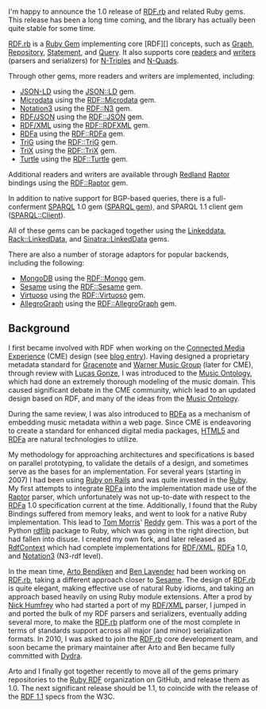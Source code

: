 I'm happy to announce the 1.0 release of [RDF.rb][] and related Ruby gems. This release has been a long time coming, and the library has actually been quite stable for some time.

[RDF.rb][] is a [Ruby Gem][] implementing core [RDF][] concepts, such as [Graph](http://rubydoc.info/github/ruby-rdf/rdf/RDF/Graph), [Repository](http://rubydoc.info/github/ruby-rdf/rdf/RDF/Repository), [Statement](http://rubydoc.info/github/ruby-rdf/rdf/RDF/Statement), and [Query](http://rubydoc.info/github/ruby-rdf/rdf/RDF/Query). It also supports core [readers](http://rubydoc.info/github/ruby-rdf/rdf/RDF/Reader) and [writers](http://rubydoc.info/github/ruby-rdf/rdf/RDF/Writer) (parsers and serializers) for [N-Triples][] and [N-Quads][].

Through other gems, more readers and writers are implemented, including:

* [JSON-LD][] using the [JSON::LD][] gem.
* [Microdata][] using the [RDF::Microdata][] gem.
* [Notation3][] using the [RDF::N3][] gem.
* [RDF/JSON][] using the [RDF::JSON][] gem.
* [RDF/XML][] using the [RDF::RDFXML][] gem.
* [RDFa][] using the [RDF::RDFa][] gem.
* [TriG][] using the [RDF::TriG][] gem.
* [TriX][] using the [RDF::TriX][] gem.
* [Turtle][] using the [RDF::Turtle][] gem.

Additional readers and writers are available through [Redland](http://librdf.org) [Raptor][] bindings using the [RDF::Raptor][] gem.

In addition to native support for BGP-based queries, there is a full-conferment [SPARQL][] 1.0 gem ([SPARQL gem][]), and SPARQL 1.1 client gem ([SPARQL::Client][]).

All of these gems can be packaged together using the [Linkeddata][], [Rack::LinkedData][], and [Sinatra::LinkedData][] gems.

There are also a number of storage adaptors for popular backends, including the following:

* [MongoDB](http://www.mongodb.org) using the [RDF::Mongo](https://github.com/ruby-rdf/rdf-mongo) gem.
* [Sesame][] using the [RDF::Sesame](https://github.com/ruby-rdf/rdf-sesame) gem.
* [Virtuoso](http://virtuoso.openlinksw.com/dataspace/dav/wiki/Main/VOSRDF) using the [RDF::Virtuoso](https://github.com/digibib/rdf-virtuoso) gem.
* [AllegroGraph](http://www.franz.com/agraph/allegrograph/) using the [RDF::AllegroGraph](https://github.com/ruby-rdf/rdf-agraph) gem.

## Background
I first became involved with RDF when working on the [Connected Media Experience](http://connectedmediaexperience.org) (CME) design (see [blog entry](http://greggkellogg.net/2011/05/07/cme-and-the-semantic-web)). Having designed a proprietary metadata standard for [Gracenote](http://www.gracenote.com) and [Warner Music Group](http://www.wmg.com) (later for CME), through review with [Lucas Gonze](http://gonze.com/blog/), I was introduced to the [Music Ontology][], which had done an extremely thorough modeling of the music domain. This caused significant debate in the CME community, which lead to an updated design based on RDF, and many of the ideas from the [Music Ontology][].

During the same review, I was also introduced to [RDFa][] as a mechanism of embedding music metadata within a web page. Since CME is endeavoring to create a standard for enhanced digital media packages, [HTML5][] and [RDFa][] are natural technologies to utilize.

My methodology for approaching architectures and specifications is based on parallel prototyping, to validate the details of a design, and sometimes serve as the bases for an implementation. For several years (starting in 2007) I had been using [Ruby on Rails](http://rubyonrails.org) and was quite invested in the [Ruby](http://www.ruby-lang.org/en/). My first attempts to integrate [RDFa][] into the implementation made use of the [Raptor][] parser, which unfortunately was not up-to-date with respect to the [RDFa][] 1.0 specification current at the time. Additionally, I found that the Ruby Bindings suffered from memory leaks, and went to look for a native Ruby implementation. This lead to [Tom Morris](http://tommorris.org/)' [Reddy](https://github.com/tommorris/reddy) gem. This was a port of the Python [rdflib](http://code.google.com/p/rdflib/) package to Ruby, which was going in the right direction, but had fallen into disuse. I created my own fork, and later released as [RdfContext](https://github.com/gkellogg/rdf_context) which had complete implementations for [RDF/XML][], [RDFa][] 1.0, and [Notation3][] (N3-rdf level).

In the mean time, [Arto Bendiken](http://ar.to) and [Ben Lavender](http://bhuga.net) had been working on [RDF.rb][], taking a different approach closer to [Sesame][]. The design of [RDF.rb][] is quite elegant, making effective use of natural Ruby idioms, and taking an approach based heavily on using Ruby module extensions. After a prod by [Nick Humfrey](http://www.aelius.com/njh/) who had started a port of my [RDF/XML][] parser, I jumped in and ported the bulk of my RDF parsers and serializers, eventually adding several more, to make the [RDF.rb][] platform one of the most complete in terms of standards support across all major (and minor) serialization formats. In 2010, I was asked to join the [RDF.rb][] core development team, and soon became the primary maintainer after Arto and Ben became fully committed with [Dydra](http://dydra.com/).

Arto and I finally got together recently to move all of the gems primary repositories to the [Ruby RDF](http://ruby-rdf.github.com) organization on GitHub, and release them as 1.0. The next significant release should be 1.1, to coincide with the release of the [RDF 1.1](http://www.w3.org/TR/rdf11-concepts/) specs from the W3C.

[RDF.rb]: http://ruby-rdf.github.com/rdf
[N-Triples]: http://en.wikipedia.org/wiki/N-Triples
[N-Quads]: http://sw.deri.org/2008/07/n-quads
[RDF.rb]: http://ruby-rdf.github.com/rdf
[RDF::JSON]: http://ruby-rdf.github.com/rdf-json
[RDF::Microdata]: http://ruby-rdf.github.com/rdf-microdata
[RDF::N3]: http://ruby-rdf.github.com/rdf-n3
[RDF::RDFa]: http://ruby-rdf.github.com/rdf-rdfa
[RDF::RDFXML]: http://ruby-rdf.github.com/rdf-rdfxml
[RDF::TriG]: http://ruby-rdf.github.com/rdf-trig
[RDF::TriX]: http://ruby-rdf.github.com/rdf-trix
[RDF::Turtle]: http://ruby-rdf.github.com/rdf-turtle
[RDF::Raptor]: http://ruby-rdf.github.com/rdf-raptor
[JSON::LD]: http://gkellogg.github.com/json-ld
[SPARQL gem]: http://ruby-rdf.github.com/sparql
[SPARQL::Client]: http://ruby-rdf.github.com/sparql-client
[LinkedData]: http://ruby-rdf.github.com/linkeddata
[Rack::LinkedData]: http://ruby-rdf.github.com/rack-linkeddata
[Sinatra::LinkedData]: http://ruby-rdf.github.com/sinatra-linkeddata
[Linked Data]: http://linkeddata.org/
[Microdata]: http://en.wikipedia.org/wiki/Microdata_(HTML)
[N-Quads]: http://sw.deri.org/2008/07/n-quads/
[N-Triples]: http://en.wikipedia.org/wiki/N-Triples
[Notation3]: http://en.wikipedia.org/wiki/Notation3
[RDF/JSON]: http://n2.talis.com/wiki/RDF_JSON_Specification
[RDF/XML]: http://en.wikipedia.org/wiki/RDF/XML
[RDFa]: http://en.wikipedia.org/wiki/RDFa
[SPARQL]: http://en.wikipedia.org/wiki/Sparql
[TriG]: http://wifo5-03.informatik.uni-mannheim.de/bizer/trig/
[TriX]: http://en.wikipedia.org/wiki/TriX_(syntax)
[Turtle]: http://www.w3.org/TR/turtle/
[HTML5]: http://www.w3.org/TR/html5/
[Ruby Gem]: http://rubygems.org/
[JSON-LD]: http://json-ld.org/
[Sesame]: http://www.openrdf.org
[Music Ontology]: http://musicontology.com
[Raptor]: http://librdf.org/raptor/